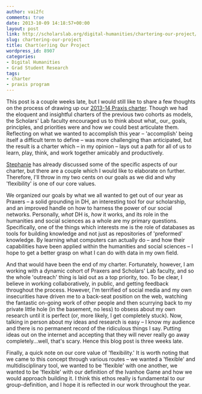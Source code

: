```yaml
---
author: vai2fc
comments: true
date: 2013-10-09 14:18:57+00:00
layout: post
link: http://scholarslab.org/digital-humanities/chartering-our-project/
slug: chartering-our-project
title: Chart(er)ing Our Project
wordpress_id: 8907
categories:
- Digital Humanities
- Grad Student Research
tags:
- charter
- praxis program
---
```


This post is a couple weeks late, but I would still like to share a few thoughts on the process of drawing up our [2013-14 Praxis charter](http://praxis.scholarslab.org/charter.html). Though we had the eloquent and insightful charters of the previous two cohorts as models, the Scholars' Lab faculty encouraged us to think about what_ our_ goals, principles, and priorities were and how _we_ could best articulate them. Reflecting on what we wanted to accomplish this year – 'accomplish' being itself a difficult term to define – was more challenging than anticipated, but the result is a charter which – in my opinion – lays out a path for all of us to learn, play, think, and work together amicably and productively.

[Stephanie](http://www.scholarslab.org/grad-student-research/2013-2014-praxis-charter-ratified/) has already discussed some of the specific aspects of our charter, but there are a couple which I would like to elaborate on further. Therefore, I'll throw in my two cents on our goals as we did and why 'flexibility' is one of our core values.

We organized our goals by what we all wanted to get out of our year as Praxers – a solid grounding in DH, an interesting tool for our scholarship, and an improved handle on how to harness the power of our social networks. Personally, _what_ DH is, _how_ it works, and its role in the humanities and social sciences as a whole are my primary questions. Specifically, one of the things which interests me is the role of databases as tools for building knowledge and not just as repositories of 'preformed' knowledge. By learning what computers can actually do – and how their capabilities have been applied within the humanities and social sciences – I hope to get a better grasp on what I can do with data in my own field.

And that would have been the end of my charter. Fortunately, however, I am working with a dynamic cohort of Praxers and Scholars' Lab faculty, and so the whole 'outreach' thing is laid out as a top priority, too. To be clear, I believe in working collaboratively, in public, and getting feedback throughout the process. However, I'm terrified of social media and my own insecurities have driven me to a back-seat position on the web, watching the fantastic on-going work of other people and then scurrying back to my private little hole (in the basement, no less) to obsess about my own research until it is perfect (or, more likely, I get completely stuck). Now, talking in person about my ideas and research is easy – I know my audience and there is no permanent record of the ridiculous things I say. Putting ideas out on the internet and accepting that they will never really go away completely...well, that's scary. Hence this blog post is three weeks late.

Finally, a quick note on our core value of 'flexibility.' It is worth noting that we came to this concept through various routes – we wanted a 'flexible' and multidisciplinary tool, we wanted to be 'flexible' with one another, we wanted to be 'flexible' with our definition of the Ivanhoe Game and how we would approach building it. I think this ethos really is fundamental to our group-definition, and I hope it is reflected in our work throughout the year.
